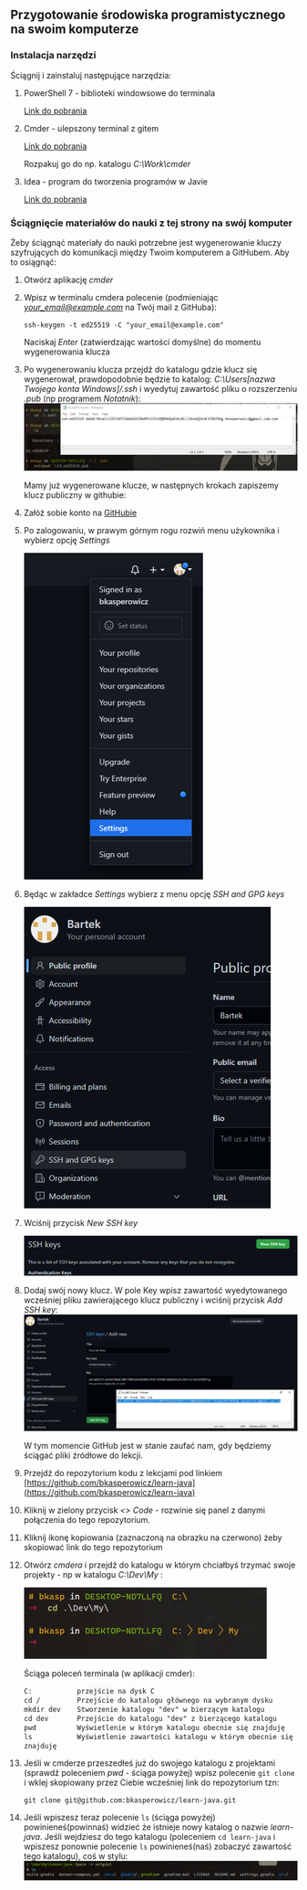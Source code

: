 ## Przygotowanie środowiska programistycznego na swoim komputerze

### Instalacja narzędzi
Ściągnij i zainstaluj następujące narzędzia:

1. PowerShell 7 - biblioteki windowsowe do terminala

    [Link do pobrania](https://github.com/PowerShell/PowerShell/releases/download/v7.3.0/PowerShell-7.3.0-win-x64.msi)

1.  Cmder - ulepszony terminal z gitem

    [Link do pobrania](https://github.com/cmderdev/cmder/releases/download/v1.3.20/cmder.zip)

    Rozpakuj go do np. katalogu *C:\Work\cmder*

1.  Idea - program do tworzenia programów w Javie

    [Link do pobrania](https://www.jetbrains.com/idea/download/download-thanks.html?platform=windows&code=IIC)

### Ściągnięcie materiałów do nauki z tej strony na swój komputer

Żeby ściągnąć materiały do nauki potrzebne jest wygenerowanie kluczy szyfrujących do komunikacji między Twoim komputerem a GitHubem. Aby to osiągnąć:

1. Otwórz aplikację *cmder*

1. Wpisz w terminalu cmdera polecenie (podmieniając *your_email@example.com* na Twój mail z GitHuba):
    ```
    ssh-keygen -t ed25519 -C "your_email@example.com"
    ```

    Naciskaj *Enter* (zatwierdzając wartości domyślne) do momentu wygenerowania klucza

1. Po wygenerowaniu klucza przejdź do katalogu gdzie klucz się wygenerował, prawdopodobnie będzie to katalog:
*C:\Users\[nazwa Twojego konta Windows]/.ssh* i wyedytuj zawartość pliku o rozszerzeniu *.pub* (np programem *Notatnik*):
    ![GitHub public key screenshot](img/github_pub_key.png)

    Mamy już wygenerowane klucze, w następnych krokach zapiszemy klucz publiczny w githubie:

1. Załóż sobie konto na [GitHubie](https://github.com/)

1. Po zalogowaniu, w prawym górnym rogu rozwiń menu użykownika i wybierz opcję *Settings*

    ![GitHub profile menu screenshot](img/github_profile_menu.png)

1. Będąc w zakładce *Settings* wybierz z menu opcję *SSH and GPG keys*

    ![GitHub settings screenshot](img/github_settings.png)

1. Wciśnij przycisk *New SSH key*

    ![GitHub new key screenshot](img/github_settings_newsshkey.png)

1. Dodaj swój nowy klucz. W pole Key wpisz zawartość wyedytowanego wcześniej pliku zawierającego klucz publiczny i wciśnij przycisk *Add SSH key*:
    ![GitHub new key add screenshot](img/github_settings_newsshkey_add.png)

    W tym momencie GitHub jest w stanie zaufać nam, gdy będziemy ściągać pliki źródłowe do lekcji.

1. Przejdź do repozytorium kodu z lekcjami pod linkiem [https://github.com/bkasperowicz/learn-java](https://github.com/bkasperowicz/learn-java)

1. Kliknij w zielony przycisk *<> Code* - rozwinie się panel z danymi połączenia do tego repozytorium.

1. Kliknij ikonę kopiowania (zaznaczoną na obrazku na czerwono) żeby skopiować link do tego repozytorium

1. Otwórz *cmdera* i przejdź do katalogu w którym chciałbyś trzymać swoje projekty - np w katalogu *C:\Dev\My* :

    ![GitHub new key add screenshot](img/cmder_go_to_dev_folder.png)

    Ściąga poleceń terminala (w aplikacji cmder):
    ```
    C:           przejście na dysk C
    cd /         Przejście do katalogu głównego na wybranym dysku
    mkdir dev    Stworzenie katalogu "dev" w bierzącym katalogu
    cd dev       Przejście do katalogu "dev" z bierzącego katalogu
    pwd          Wyświetlenie w którym katalogu obecnie się znajduję
    ls           Wyświetlenie zawartości katalogu w którym obecnie się znajduję
    ```
1. Jeśli w cmderze przeszedłeś już do swojego katalogu z projektami (sprawdź poleceniem *pwd* - ściąga powyżej) wpisz polecenie `git clone ` i wklej skopiowany przez Ciebie wcześniej link do repozytorium tzn:
    ```
    git clone git@github.com:bkasperowicz/learn-java.git
    ```

1. Jeśli wpiszesz teraz polecenie `ls` (ściąga powyżej) powinieneś(powinnaś) widzieć że istnieje nowy katalog o nazwie *learn-java*. Jeśli wejdziesz do tego katalogu (poleceniem `cd learn-java` i wpiszesz ponownie polecenie `ls` powinieneś(naś) zobaczyć zawartość tego katalogu), coś w stylu:
    ![Cmder - learn-java folder content](img/cmder_learn_java_folder_content.png)
